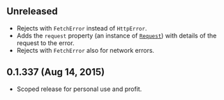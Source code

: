 ## Unreleased
- Rejects with `FetchError` instead of `HttpError`.
- Adds the `request` property (an instance of [`Request`][]) with details of the
  request to the error.
- Rejects with `FetchError` also for network errors.

[`Request`]: https://developer.mozilla.org/en-US/docs/Web/API/Request

## 0.1.337 (Aug 14, 2015)
- Scoped release for personal use and profit.
